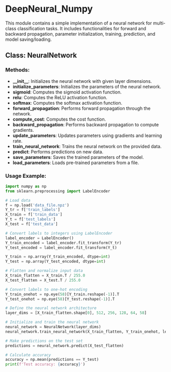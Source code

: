 # DeepNeural_Numpy

This module contains a simple implementation of a neural network for multi-class classification tasks. It includes functionalities for forward and backward propagation, parameter initialization, training, prediction, and model saving/loading.

## Class: NeuralNetwork

### Methods:

- **\_\_init\_\_**: Initializes the neural network with given layer dimensions.
- **initialize_parameters**: Initializes the parameters of the neural network.
- **sigmoid**: Computes the sigmoid activation function.
- **relu**: Computes the ReLU activation function.
- **softmax**: Computes the softmax activation function.
- **forward_propagation**: Performs forward propagation through the network.
- **compute_cost**: Computes the cost function.
- **backward_propagation**: Performs backward propagation to compute gradients.
- **update_parameters**: Updates parameters using gradients and learning rate.
- **train_neural_network**: Trains the neural network on the provided data.
- **predict**: Performs predictions on new data.
- **save_parameters**: Saves the trained parameters of the model.
- **load_parameters**: Loads pre-trained parameters from a file.

### Usage Example:

```python
import numpy as np
from sklearn.preprocessing import LabelEncoder

# Load data
f = np.load('data_file.npz')
Y_tr = f['train_labels']
X_train = f['train_data']
Y_t = f['test_labels']
X_test = f['test_data']

# Convert labels to integers using LabelEncoder
label_encoder = LabelEncoder()
Y_train_encoded = label_encoder.fit_transform(Y_tr)
Y_test_encoded = label_encoder.fit_transform(Y_t)

Y_train = np.array(Y_train_encoded, dtype=int)
Y_test = np.array(Y_test_encoded, dtype=int)

# Flatten and normalize input data
X_train_flatten = X_train.T / 255.0
X_test_flatten = X_test.T / 255.0

# Convert labels to one-hot encoding
Y_train_onehot = np.eye(58)[Y_train.reshape(-1)].T
Y_test_onehot = np.eye(58)[Y_test.reshape(-1)].T

# Define the neural network architecture
layer_dims = [X_train_flatten.shape[0], 512, 256, 128, 64, 58]

# Initialize and train the neural network
neural_network = NeuralNetwork(layer_dims)
neural_network.train_neural_network(X_train_flatten, Y_train_onehot, learning_rate=0.001, num_iterations=1000)

# Make predictions on the test set
predictions = neural_network.predict(X_test_flatten)

# Calculate accuracy
accuracy = np.mean(predictions == Y_test)
print(f'Test accuracy: {accuracy}')

